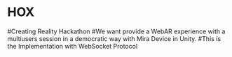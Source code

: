 # HOX
#Creating Reality Hackathon
#We want provide a WebAR experience with a multiusers session in a democratic way with Mira Device in Unity. 
#This is the Implementation with WebSocket Protocol

